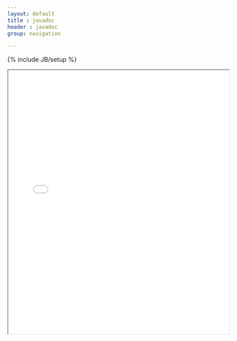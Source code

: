 ```yaml
---
layout: default
title : javadoc
header : javadoc
group: navigation

---
```

{% include JB/setup %}

<iframe src="{{ BASE_PATH }}/javadoc/{{site.SELENIDE_VERSION}}/" style="width: 100%" height="600px" seamless="true"></iframe>